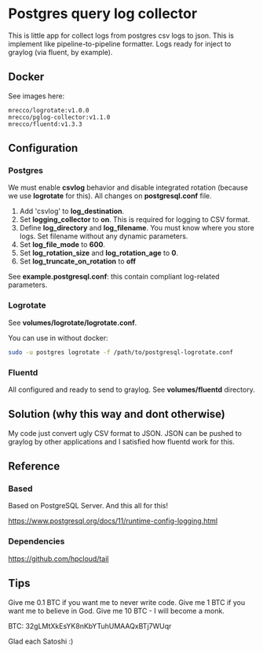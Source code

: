 # Postgres query log collector

This is little app for collect logs from postgres csv logs to json. This is implement like pipeline-to-pipeline formatter. Logs ready for inject to graylog (via fluent, by example).

## Docker

See images here:

```
mrecco/logrotate:v1.0.0
mrecco/pglog-collector:v1.1.0
mrecco/fluentd:v1.3.3
```

## Configuration

### Postgres

We must enable **csvlog** behavior and disable integrated rotation (because we use **logrotate** for this). All changes on **postgresql.conf** file.

1. Add 'csvlog' to **log_destination**.
2. Set **logging_collector** to **on**. This is required for logging to CSV format.
3. Define **log_directory** and **log_filename**. You must know where you store logs. Set filename without any dynamic parameters.
4. Set **log_file_mode** to **600**.
5. Set **log_rotation_size** and **log_rotation_age** to **0**.
6. Set **log_truncate_on_rotation** to **off**

See **example.postgresql.conf**: this contain compliant log-related parameters.

### Logrotate

See **volumes/logrotate/logrotate.conf**.

You can use in without docker:
```bash
sudo -u postgres logrotate -f /path/to/postgresql-logrotate.conf
```

### Fluentd

All configured and ready to send to graylog. See **volumes/fluentd** directory.

## Solution (why this way and dont otherwise)

My code just convert ugly CSV format to JSON. JSON can be pushed to graylog by other applications and I satisfied how fluentd work for this.

## Reference

### Based

Based on PostgreSQL Server. And this all for this!

https://www.postgresql.org/docs/11/runtime-config-logging.html

### Dependencies

https://github.com/hpcloud/tail

## Tips

Give me 0.1 BTC if you want me to never write code.
Give me 1 BTC if you want me to believe in God.
Give me 10 BTC - I will become a monk.

BTC: 32gLMtXkEsYK8nKbYTuhUMAAQxBTj7WUqr

Glad each Satoshi :)
